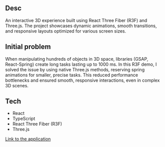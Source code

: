 ## Desc
An interactive 3D experience built using React Three Fiber (R3F) and Three.js. The project showcases dynamic animations, smooth transitions, and responsive layouts optimized for various screen sizes. 

## Initial problem 

When manipulating hundreds of objects in 3D space, libraries (GSAP, React-Spring) create long tasks lasting up to 1000 ms. In this R3F demo, I solved the issue by using native Three.js methods, reserving spring animations for smaller, precise tasks. This reduced performance bottlenecks and ensured smooth, responsive interactions, even in complex 3D scenes.

## Tech

- React
- TypeScript
- React Three Fiber (R3F)
- Three.js

[Link to the application](https://testing-stage-domain.tech/)


